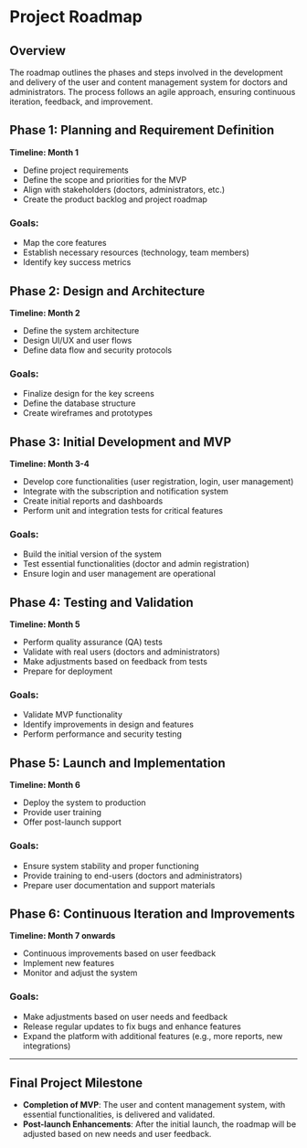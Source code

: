 # Project Roadmap

## Overview
The roadmap outlines the phases and steps involved in the development and delivery of the user and content management system for doctors and administrators. The process follows an agile approach, ensuring continuous iteration, feedback, and improvement.

## Phase 1: Planning and Requirement Definition
**Timeline: Month 1**

- Define project requirements
- Define the scope and priorities for the MVP
- Align with stakeholders (doctors, administrators, etc.)
- Create the product backlog and project roadmap

### Goals:
- Map the core features
- Establish necessary resources (technology, team members)
- Identify key success metrics

## Phase 2: Design and Architecture
**Timeline: Month 2**

- Define the system architecture
- Design UI/UX and user flows
- Define data flow and security protocols

### Goals:
- Finalize design for the key screens
- Define the database structure
- Create wireframes and prototypes

## Phase 3: Initial Development and MVP
**Timeline: Month 3-4**

- Develop core functionalities (user registration, login, user management)
- Integrate with the subscription and notification system
- Create initial reports and dashboards
- Perform unit and integration tests for critical features

### Goals:
- Build the initial version of the system
- Test essential functionalities (doctor and admin registration)
- Ensure login and user management are operational

## Phase 4: Testing and Validation
**Timeline: Month 5**

- Perform quality assurance (QA) tests
- Validate with real users (doctors and administrators)
- Make adjustments based on feedback from tests
- Prepare for deployment

### Goals:
- Validate MVP functionality
- Identify improvements in design and features
- Perform performance and security testing

## Phase 5: Launch and Implementation
**Timeline: Month 6**

- Deploy the system to production
- Provide user training
- Offer post-launch support

### Goals:
- Ensure system stability and proper functioning
- Provide training to end-users (doctors and administrators)
- Prepare user documentation and support materials

## Phase 6: Continuous Iteration and Improvements
**Timeline: Month 7 onwards**

- Continuous improvements based on user feedback
- Implement new features
- Monitor and adjust the system

### Goals:
- Make adjustments based on user needs and feedback
- Release regular updates to fix bugs and enhance features
- Expand the platform with additional features (e.g., more reports, new integrations)

---

## Final Project Milestone
- **Completion of MVP**: The user and content management system, with essential functionalities, is delivered and validated.
- **Post-launch Enhancements**: After the initial launch, the roadmap will be adjusted based on new needs and user feedback.
